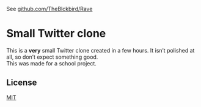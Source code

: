 See [github.com/TheBlckbird/Rave](https://github.com/TheBlckbird/Rave)

# Small Twitter clone

This is a **very** small Twitter clone created in a few hours. It isn’t polished at all, so don’t expect something good.  
This was made for a school project.

## License

[MIT](/LICENSE)
